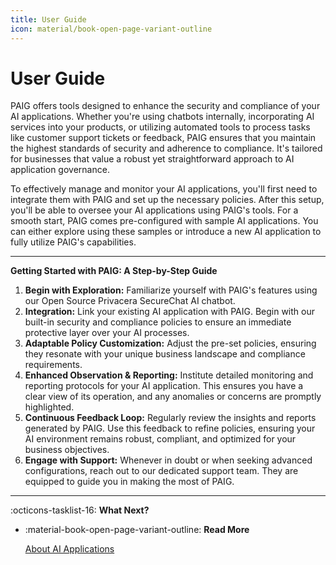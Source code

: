 ```yaml
---
title: User Guide
icon: material/book-open-page-variant-outline
---
```

# User Guide

PAIG offers tools designed to enhance the security and compliance of your AI applications. Whether you're using chatbots
internally, incorporating AI services into your products, or utilizing automated tools to process tasks like customer
support tickets or feedback, PAIG ensures that you maintain the highest standards of security and adherence to
compliance. It's tailored for businesses that value a robust yet straightforward approach to AI application governance.

To effectively manage and monitor your AI applications, you'll first need to integrate them with PAIG and set up the
necessary policies. After this setup, you'll be able to oversee your AI applications using PAIG's tools. For a
smooth start, PAIG comes pre-configured with sample AI applications. You can either explore using these samples or
introduce a new AI application to fully utilize PAIG's capabilities.


---


**Getting Started with PAIG: A Step-by-Step Guide**

1. **Begin with Exploration:** Familiarize yourself with PAIG's features using our Open Source Privacera SecureChat AI
   chatbot.
2. **Integration:** Link your existing AI application with PAIG. Begin with our built-in security and
   compliance policies to ensure an immediate protective layer over your AI processes.
3. **Adaptable Policy Customization:** Adjust the pre-set policies, ensuring they resonate with your unique business
   landscape and compliance requirements.
4. **Enhanced Observation & Reporting:** Institute detailed monitoring and reporting protocols for your AI application.
   This ensures you have a clear view of its operation, and any anomalies or concerns are promptly highlighted.
5. **Continuous Feedback Loop:** Regularly review the insights and reports generated by PAIG. Use this feedback to
   refine policies, ensuring your AI environment remains robust, compliant, and optimized for your business objectives.
6. **Engage with Support:** Whenever in doubt or when seeking advanced configurations, reach out to our dedicated
   support team. They are equipped to guide you in making the most of PAIG.

---
:octicons-tasklist-16: **What Next?**

<div class="grid cards" markdown>

-   :material-book-open-page-variant-outline: __Read More__

    [About AI Applications](manage-applications/applications.md)

</div>
